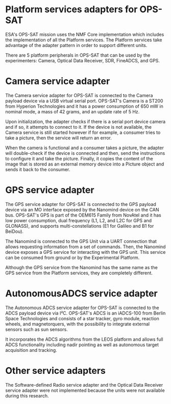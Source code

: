 Platform services adapters for OPS-SAT
============

ESA's OPS-SAT mission uses the NMF Core implementation which includes the implementation of all the Platform services. The Platform services take advantage of the adapter pattern in order to support different units.

There are 5 platform peripherals in OPS-SAT that can be used by the experimenters: Camera, Optical Data Receiver, SDR, FineADCS, and GPS.


Camera service adapter
============

The Camera service adapter for OPS-SAT is connected to the Camera payload device via a USB virtual serial port. OPS-SAT's Camera is a ST200 from Hyperion Technologies and it has a power consumption of 650 mW in nominal mode, a mass of 42 grams, and an update rate of 5 Hz.

Upon initialization, the adapter checks if there is a serial port device camera and if so, it attempts to connect to it. If the device is not available, the Camera service is still started however if for example, a consumer tries to take a picture, then the service will return an error.

When the camera is functional and a consumer takes a picture, the adapter will double-check if the device is connected and then, send the instructions to configure it and take the picture. Finally, it copies the content of the image that is stored as an external memory device into a Picture object and sends it back to the consumer.

GPS service adapter
============

The GPS service adapter for OPS-SAT is connected to the GPS payload device via an MO interface exposed by the Nanomind device on the CAN bus. OPS-SAT's GPS is part of the OEM615 Family from NovAtel and it has low power consumption, dual frequency (L1, L2, and L2C for GPS and GLONASS), and supports multi-constellations (E1 for Galileo and B1 for BeiDou).

The Nanomind is connected to the GPS Unit via a UART connection that allows requesting information from a set of commands. Then, the Nanomind device exposes a GPS service for interacting with the GPS unit. This service can be consumed from ground or by the Experimental Platform.

Although the GPS service from the Nanomind has the same name as the GPS service from the Platform services, they are completely different.

AutonomousADCS service adapter
============

The Autonomous ADCS service adapter for OPS-SAT is connected to the ADCS payload device via I²C. OPS-SAT's ADCS is an iADCS-100 from Berlin Space Technologies and consists of a star tracker, gyro module, reaction wheels, and magnetorquers, with the possibility to integrate external sensors such as sun sensors.

It incorporates the ADCS algorithms from the LEOS platform and allows full ADCS functionality including nadir pointing as well as autonomous target acquisition and tracking.

Other service adapters
============

The Software-defined Radio service adapter and the Optical Data Receiver service adapter were not implemented because the units were not available during this research.

